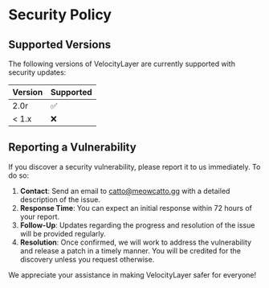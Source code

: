 # Security Policy

## Supported Versions

The following versions of VelocityLayer are currently supported with security updates:

| Version | Supported          |
| ------- | ------------------ |
| 2.0r    | :white_check_mark: |
| < 1.x   | :x:                |

## Reporting a Vulnerability

If you discover a security vulnerability, please report it to us immediately. To do so:

1. **Contact**: Send an email to [catto@meowcatto.gg](mailto:meowcatto@catto.gg) with a detailed description of the issue.
2. **Response Time**: You can expect an initial response within 72 hours of your report.
3. **Follow-Up**: Updates regarding the progress and resolution of the issue will be provided regularly.
4. **Resolution**: Once confirmed, we will work to address the vulnerability and release a patch in a timely manner. You will be credited for the discovery unless you request otherwise.

We appreciate your assistance in making VelocityLayer safer for everyone!

